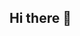 ## Hi there 👋

<!--
[![Corey's GitHub stats](https://github-readme-stats.vercel.app/api?username=coreystanford)](https://github.com/coreystanford/github-readme-stats)

**coreystanford/coreystanford** is a ✨ _special_ ✨ repository because its `README.md` (this file) appears on your GitHub profile.

Here are some ideas to get you started:

- 🔭 I’m currently working on ...
- 🌱 I’m currently learning ...
- 👯 I’m looking to collaborate on ...
- 🤔 I’m looking for help with ...
- 💬 Ask me about ...
- 📫 How to reach me: ...
- 😄 Pronouns: ...
- ⚡ Fun fact: ...
-->
